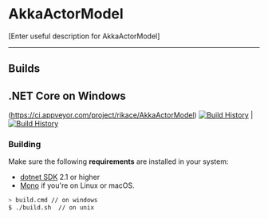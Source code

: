 # AkkaActorModel

[Enter useful description for AkkaActorModel]

---

## Builds

.NET Core on Windows
---
(https://ci.appveyor.com/project/rikace/AkkaActorModel)
[![Build History](https://buildstats.info/travisci/chart/rikace/AkkaActorModel)](https://travis-ci.org/rikace/AkkaActorModel/builds) | [![Build History](https://buildstats.info/appveyor/chart/rikace/AkkaActorModel)](https://ci.appveyor.com/project/rikace/AkkaActorModel)  


### Building

Make sure the following **requirements** are installed in your system:

- [dotnet SDK](https://www.microsoft.com/net/download/core) 2.1 or higher
- [Mono](http://www.mono-project.com/) if you're on Linux or macOS.

```sh
> build.cmd // on windows
$ ./build.sh  // on unix
```

